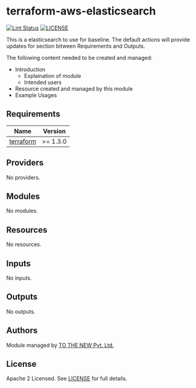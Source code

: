 # terraform-aws-elasticsearch

[![Lint Status](https://github.com/tothenew/terraform-aws-elasticsearch/workflows/Lint/badge.svg)](https://github.com/tothenew/terraform-aws-elasticsearch/actions)
[![LICENSE](https://img.shields.io/github/license/tothenew/terraform-aws-elasticsearch)](https://github.com/tothenew/terraform-aws-elasticsearch/blob/master/LICENSE)

This is a elasticsearch to use for baseline. The default actions will provide updates for section bitween Requirements and Outputs.

The following content needed to be created and managed:
 - Introduction
     - Explaination of module 
     - Intended users
 - Resource created and managed by this module
 - Example Usages

<!-- BEGIN_TF_DOCS -->
## Requirements

| Name | Version |
|------|---------|
| <a name="requirement_terraform"></a> [terraform](#requirement\_terraform) | >= 1.3.0 |

## Providers

No providers.

## Modules

No modules.

## Resources

No resources.

## Inputs

No inputs.

## Outputs

No outputs.
<!-- END_TF_DOCS -->

## Authors

Module managed by [TO THE NEW Pvt. Ltd.](https://github.com/tothenew)

## License

Apache 2 Licensed. See [LICENSE](https://github.com/tothenew/terraform-aws-elasticsearch/blob/main/LICENSE) for full details.
